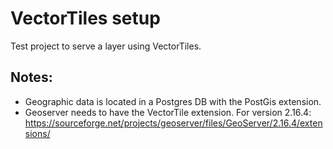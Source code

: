 # VectorTiles setup

Test project to serve a layer using VectorTiles.

## Notes:
* Geographic data is located in a Postgres DB with the PostGis extension.
* Geoserver needs to have the VectorTile extension. For version 2.16.4: <https://sourceforge.net/projects/geoserver/files/GeoServer/2.16.4/extensions/>